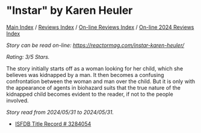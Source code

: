# "Instar" by Karen Heuler

[Main Index](../../../README.md) / [Reviews Index](../../README.md) / [On-line Reviews Index](../README.md) / [On-line 2024 Reviews Index](README.md)

*Story can be read on-line: <https://reactormag.com/instar-karen-heuler/>*

*Rating: 3/5 Stars.*

The story initially starts off as a woman looking for her child, which she believes was kidnapped by a man. It then becomes a confusing confrontation between the woman and man over the child. But it is only with the appearance of agents in biohazard suits that the true nature of the kidnapped child becomes evident to the reader, if not to the people involved.

*Story read from 2024/05/31 to 2024/05/31.*

- [ISFDB Title Record # 3284054](https://www.isfdb.org/cgi-bin/title.cgi?3284054)
